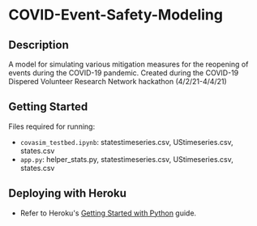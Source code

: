 # COVID-Event-Safety-Modeling

## Description
A model for simulating various mitigation measures for the reopening of events during the COVID-19 pandemic. Created during the COVID-19 Dispered Volunteer Research Network hackathon (4/2/21-4/4/21)


## Getting Started

Files required for running:
* `covasim_testbed.ipynb`: statestimeseries.csv, UStimeseries.csv, states.csv
* `app.py`: helper_stats.py, statestimeseries.csv, UStimeseries.csv, states.csv

## Deploying with Heroku
* Refer to Heroku's [Getting Started with Python](https://devcenter.heroku.com/articles/getting-started-with-python) guide.

